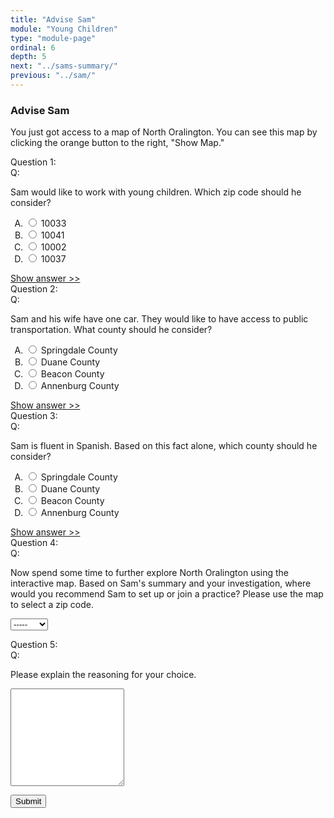 ```yaml
---
title: "Advise Sam"
module: "Young Children"
type: "module-page"
ordinal: 6
depth: 5
next: "../sams-summary/"
previous: "../sam/"
---
```

<form method="post" action="."><h3>Advise Sam</h3><div class="pageblock">


<div class='question'><p>You just got access to a map of North Oralington. You can see this map by clicking the orange button to the right, "Show Map."</p></div>




  


<div class="cases"><div class="casetitle">Question 1:</div><div class="casecontent"><div class="casequestion"><div class="casequestion-text clearfix"><div class="q-mod5">Q:</div><div class="question-text"><p>Sam would like to work with young children. Which zip code should he consider?</p></div></div><form id="form-87" method="post"><ol class="caseanswercontainer" type="A"><li class=""><label><input name="question87" value="10033"
                           type="radio">
                    10033
                </label></li><li class=""><label><input name="question87" value="10041"
                           type="radio">
                    10041
                </label></li><li class=""><label><input name="question87" value="10002"
                           type="radio">
                    10002
                </label></li><li class=""><label><input name="question87" value="10037"
                           type="radio">
                    10037
                </label></li></ol></form></div><div class="casesanswerdisplay"><a href="#q87" class="moretoggle">Show answer &gt;&gt;</a><div id="q87" class="toggleable" style="display: none"><p><i>The correct answer is A:</i><div class="casequestionexplanation"></div></p></div></div></div></div>

  


<div class="cases"><div class="casetitle">Question 2:</div><div class="casecontent"><div class="casequestion"><div class="casequestion-text clearfix"><div class="q-mod5">Q:</div><div class="question-text"><p>Sam and his wife have one car. They would like to have access to public transportation. What county should he consider?</p></div></div><form id="form-88" method="post"><ol class="caseanswercontainer" type="A"><li class=""><label><input name="question88" value="Springdale County"
                           type="radio">
                    Springdale County
                </label></li><li class=""><label><input name="question88" value="Duane County"
                           type="radio">
                    Duane County
                </label></li><li class=""><label><input name="question88" value="Beacon County"
                           type="radio">
                    Beacon County
                </label></li><li class=""><label><input name="question88" value="Annenburg County"
                           type="radio">
                    Annenburg County
                </label></li></ol></form></div><div class="casesanswerdisplay"><a href="#q88" class="moretoggle">Show answer &gt;&gt;</a><div id="q88" class="toggleable" style="display: none"><p><i>The correct answer is A:</i><div class="casequestionexplanation"></div></p></div></div></div></div>

  


<div class="cases"><div class="casetitle">Question 3:</div><div class="casecontent"><div class="casequestion"><div class="casequestion-text clearfix"><div class="q-mod5">Q:</div><div class="question-text"><p>Sam is fluent in Spanish. Based on this fact alone, which county should he consider?</p></div></div><form id="form-90" method="post"><ol class="caseanswercontainer" type="A"><li class=""><label><input name="question90" value="Springdale County"
                           type="radio">
                    Springdale County
                </label></li><li class=""><label><input name="question90" value="Duane County"
                           type="radio">
                    Duane County
                </label></li><li class=""><label><input name="question90" value="Beacon County"
                           type="radio">
                    Beacon County
                </label></li><li class=""><label><input name="question90" value="Annenburg County"
                           type="radio">
                    Annenburg County
                </label></li></ol></form></div><div class="casesanswerdisplay"><a href="#q90" class="moretoggle">Show answer &gt;&gt;</a><div id="q90" class="toggleable" style="display: none"><p><i>The correct answer is A:</i><div class="casequestionexplanation"></div></p></div></div></div></div>

  


<div class="cases"><div class="casetitle">Question 4:</div><div class="casecontent"><div class="casequestion"><div class="casequestion-text clearfix"><div class="q-mod5">Q:</div><div class="question-text"><p>Now spend some time to further explore North Oralington using the interactive map. Based on Sam's summary and your investigation, where would you recommend Sam to set up or join a practice? Please use the map to select a zip code.</p></div></div><form id="form-91" method="post"><select name="pageblock-126-question91"><option value="-----"
    >-----</option><option value="10001"
    >10001</option><option value="10002"
    >10002</option><option value="10003"
    >10003</option><option value="10004"
    >10004</option><option value="10005"
    >10005</option><option value="10006"
    >10006</option><option value="10007"
    >10007</option><option value="10008"
    >10008</option><option value="10009"
    >10009</option><option value="10010"
    >10010</option><option value="10011"
    >10011</option><option value="10012"
    >10012</option><option value="10013"
    >10013</option><option value="10014"
    >10014</option><option value="10015"
    >10015</option><option value="10016"
    >10016</option><option value="10017"
    >10017</option><option value="10018"
    >10018</option><option value="10019"
    >10019</option><option value="10020"
    >10020</option><option value="10021"
    >10021</option><option value="10022"
    >10022</option><option value="10023"
    >10023</option><option value="10024"
    >10024</option><option value="10025"
    >10025</option><option value="10026"
    >10026</option><option value="10027"
    >10027</option><option value="10028"
    >10028</option><option value="10029"
    >10029</option><option value="10030"
    >10030</option><option value="10031"
    >10031</option><option value="10032"
    >10032</option><option value="10033"
    >10033</option><option value="10034"
    >10034</option><option value="10035"
    >10035</option><option value="10036"
    >10036</option><option value="10037"
    >10037</option><option value="10038"
    >10038</option><option value="10039"
    >10039</option><option value="10040"
    >10040</option><option value="10041"
    >10041</option><option value="10042"
    >10042</option><option value="10043"
    >10043</option><option value="10044"
    >10044</option><option value="10045"
    >10045</option><option value="10046"
    >10046</option><option value="10047"
    >10047</option><option value="10048"
    >10048</option><option value="10049"
    >10049</option></select></form></div></div></div>

  


<div class="cases"><div class="casetitle">Question 5:</div><div class="casecontent"><div class="casequestion"><div class="casequestion-text clearfix"><div class="q-mod5">Q:</div><div class="question-text"><p>Please explain the reasoning for your choice.</p></div></div><textarea rows="10" name="question92" class="form-control"></textarea></div></div></div>



  <script src="/media/quizblock/js/quizshow.js"></script>



</div><div class="submit-container"><input class="btn btn-info btn-submit-section" type="submit" value="Submit" /></div></form>